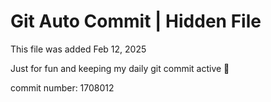 # Git Auto Commit | Hidden File

This file was added Feb 12, 2025

Just for fun and keeping my daily git commit active 🤪

commit number: 1708012

